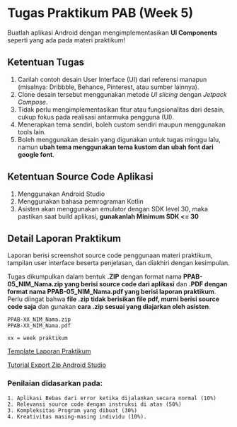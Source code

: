# Tugas Praktikum PAB (Week 5)

Buatlah aplikasi Android dengan mengimplementasikan **UI Components** seperti yang ada pada materi praktikum!

## Ketentuan Tugas

1. Carilah contoh desain User Interface (UI) dari referensi manapun (misalnya: Dribbble, Behance, Pinterest, atau sumber lainnya).
2. Clone desain tersebut menggunakan metode _UI slicing_ dengan _Jetpack Compose_.
3. Tidak perlu mengimplementasikan fitur atau fungsionalitas dari desain, cukup fokus pada realisasi antarmuka pengguna (UI).
4. Menerapkan tema sendiri, boleh custom sendiri maupun menggunakan tools lain.
5. Boleh menggunakan desain yang digunakan untuk tugas minggu lalu, namun **ubah tema menggunakan tema kustom dan ubah font dari google font**.

## Ketentuan Source Code Aplikasi

1. Menggunakan Android Studio
2. Menggunakan bahasa pemrograman Kotlin
3. Asisten akan menggunakan emulator dengan SDK level 30, maka pastikan saat build aplikasi, **gunakanlah Minimum SDK <= 30**

## Detail Laporan Praktikum

Laporan berisi screenshot source code penggunaan materi praktikum, tampilan user interface beserta penjelasan, dan diakhiri dengan kesimpulan.

Tugas dikumpulkan dalam bentuk **.ZIP** dengan format nama **PPAB-05_NIM_Nama.zip yang berisi source code dari aplikasi** dan **.PDF dengan format nama PPAB-05_NIM_Nama.pdf yang berisi laporan praktikum**. Perlu diingat bahwa **file .zip tidak berisikan file pdf, murni berisi source code saja** dan gunakan **cara .zip sesuai yang diajarkan oleh asisten**.

    PPAB-XX_NIM_Nama.zip
    PPAB-XX_NIM_Nama.pdf

    xx = week praktikum

[Template Laporan Praktikum](https://docs.google.com/document/d/1zh9XS41ARJFT3TTgXNUspGXTsvpG097l/edit?usp=drive_link&ouid=102536223942160379481&rtpof=true&sd=true)

[Tutorial Export Zip Android Studio](https://youtu.be/4r2czHHh3a0?si=J_6iTJ2qjnmQhrza)

### Penilaian didasarkan pada:

    1. Aplikasi Bebas dari error ketika dijalankan secara normal (10%)
    2. Relevansi source code dengan instruksi di atas (50%)
    3. Kompleksitas Program yang dibuat (30%)
    4. Kreativitas masing-masing individu (10%).
